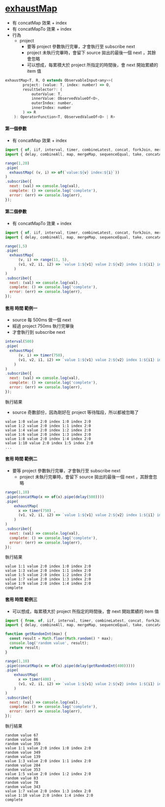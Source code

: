 # [exhaustMap](https://rxjs.dev/api/operators/exhaustMap)

- 有 concatMap 效果 + index
- 有 concatMapTo 效果 + index
- 行為
  - project
    - 要等 project 參數執行完畢，才會執行至 subscribe next
    - project 未執行完畢時，會留下 source 拋出的最後一個 next ，其餘會忽略
    - 可以想成，每累積大於 project 所指定的時間後，會 next 開始累績的 item 值


```js
exhaustMap<T, R, O extends ObservableInput<any>>(
        project: (value: T, index: number) => O, 
        resultSelector?: (
            outerValue: T, 
            innerValue: ObservedValueOf<O>, 
            outerIndex: number, 
            innerIndex: number
        ) => R
    ): OperatorFunction<T, ObservedValueOf<O> | R>
```


#### 第一個參數

- 有 concatMap 效果 + index

```js
import { of, iif, interval, timer, combineLatest, concat, forkJoin, merge, race, zip, range } from 'rxjs';
import { delay, combineAll, map, mergeMap, sequenceEqual, take, concatAll, startWith, endWith, concatMap, mergeAll, pairwise, mapTo, raceWith, withLatestFrom, zipWith, throttleTime, debounce, buffer, bufferCount, bufferTime, bufferToggle, bufferWhen, concatMapTo, exhaustMap } from 'rxjs/operators';

range(1,20)
.pipe(
  exhaustMap( (v, i) => of(`value:${v} index:${i}`))
)
.subscribe({
  next: (val) => console.log(val),
  complete: () => console.log('complete'),
  error: (err) => console.log(err),
});
```

#### 第二個參數

- 有 concatMapTo 效果 + index

```js
import { of, iif, interval, timer, combineLatest, concat, forkJoin, merge, race, zip, range } from 'rxjs';
import { delay, combineAll, map, mergeMap, sequenceEqual, take, concatAll, startWith, endWith, concatMap, mergeAll, pairwise, mapTo, raceWith, withLatestFrom, zipWith, throttleTime, debounce, buffer, bufferCount, bufferTime, bufferToggle, bufferWhen, concatMapTo, exhaustMap } from 'rxjs/operators';

range(1,5)
.pipe(
  exhaustMap( 
      (v, i) => range(11, 5),
      (v1, v2, i1, i2) => `value 1:${v1} value 2:${v2} index 1:${i1} index 2:${i2}`
    )
)
.subscribe({
  next: (val) => console.log(val),
  complete: () => console.log('complete'),
  error: (err) => console.log(err),
});
```

#### 套用 時間 範例一

- source 每 500ms 做一個 next
- 經過 project 750ms 執行完畢後
- 才會執行到 subscribe next

```js
interval(500)
.pipe(
  exhaustMap( 
      (v, i) => timer(750),
      (v1, v2, i1, i2) => `value 1:${v1} value 2:${v2} index 1:${i1} index 2:${i2}`
    )
)
.subscribe({
  next: (val) => console.log(val),
  complete: () => console.log('complete'),
  error: (err) => console.log(err),
});
```

執行結果

- source 奇數部份，因為剛好在 project 等待階段，所以都被忽略了

```
value 1:0 value 2:0 index 1:0 index 2:0
value 1:2 value 2:0 index 1:1 index 2:0
value 1:4 value 2:0 index 1:2 index 2:0
value 1:6 value 2:0 index 1:3 index 2:0
value 1:8 value 2:0 index 1:4 index 2:0
value 1:10 value 2:0 index 1:5 index 2:0
...
```


#### 套用 時間 範例二

- 要等 project 參數執行完畢，才會執行至 subscribe next
  - project 未執行完畢時，會留下 source 拋出的最後一個 next ，其餘會忽略

```js
range(1,10)
.pipe(concatMap(x => of(x).pipe(delay(500))))
.pipe(
    exhaustMap( 
      x => timer(750) ,
      (v1, v2, i1, i2) => `value 1:${v1} value 2:${v2} index 1:${i1} index 2:${i2}`
    )
)
.subscribe({
  next: (val) => console.log(val),
  complete: () => console.log('complete'),
  error: (err) => console.log(err),
});
```

執行結果

```
value 1:1 value 2:0 index 1:0 index 2:0
value 1:3 value 2:0 index 1:1 index 2:0
value 1:5 value 2:0 index 1:2 index 2:0
value 1:7 value 2:0 index 1:3 index 2:0
value 1:9 value 2:0 index 1:4 index 2:0
complete
```


#### 套用 時間 範例三

- 可以想成，每累積大於 project 所指定的時間後，會 next 開始累績的 item 值

```js
import { from, of, iif, interval, timer, combineLatest, concat, forkJoin, merge, race, zip, range } from 'rxjs';
import { delay, combineAll, map, mergeMap, sequenceEqual, take, concatAll, startWith, endWith, concatMap, mergeAll, pairwise, mapTo, raceWith, withLatestFrom, zipWith, throttleTime, debounce, buffer, bufferCount, bufferTime, bufferToggle, bufferWhen, concatMapTo, exhaustMap, switchMap } from 'rxjs/operators';

function getRandomInt(max) {
  const result = Math.floor(Math.random() * max);
  console.log('random value', result);
  return result;
}

range(1,10)
.pipe(concatMap(x => of(x).pipe(delay(getRandomInt(400)))))
.pipe(
    exhaustMap( 
      x => timer(400) ,
      (v1, v2, i1, i2) => `value 1:${v1} value 2:${v2} index 1:${i1} index 2:${i2}`
    )
)
.subscribe({
  next: (val) => console.log(val),
  complete: () => console.log('complete'),
  error: (err) => console.log(err),
});
```

執行結果

```
random value 67
random value 86
random value 359
value 1:1 value 2:0 index 1:0 index 2:0
random value 349
random value 139
value 1:3 value 2:0 index 1:1 index 2:0
random value 284
random value 353
value 1:5 value 2:0 index 1:2 index 2:0
random value 83
random value 78
random value 343
value 1:7 value 2:0 index 1:3 index 2:0
value 1:10 value 2:0 index 1:4 index 2:0
complete
```